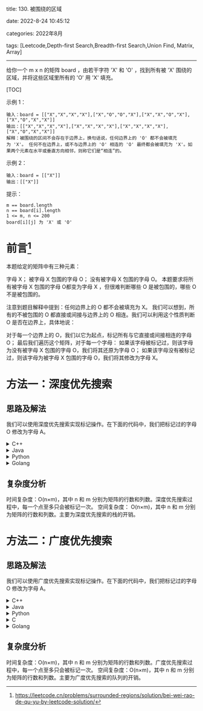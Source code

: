 title: 130. 被围绕的区域

date: 2022-8-24 10:45:12

categories: 2022年8月

tags: [Leetcode,Depth-first Search,Breadth-first Search,Union Find, Matrix, Array]

---

给你一个 m x n 的矩阵 board ，由若干字符 'X' 和 'O' ，找到所有被 'X' 围绕的区域，并将这些区域里所有的 'O' 用 'X' 填充。

<!-- more -->


[TOC]


示例 1：


    输入：board = [["X","X","X","X"],["X","O","O","X"],["X","X","O","X"],["X","O","X","X"]]
    输出：[["X","X","X","X"],["X","X","X","X"],["X","X","X","X"],["X","O","X","X"]]
    解释：被围绕的区间不会存在于边界上，换句话说，任何边界上的 'O' 都不会被填充为 'X'。 任何不在边界上，或不与边界上的 'O' 相连的 'O' 最终都会被填充为 'X'。如果两个元素在水平或垂直方向相邻，则称它们是“相连”的。
示例 2：

    输入：board = [["X"]]
    输出：[["X"]]


提示：
    
    m == board.length
    n == board[i].length
    1 <= m, n <= 200
    board[i][j] 为 'X' 或 'O'
    

# 前言[^1]

本题给定的矩阵中有三种元素：

字母 X；
被字母 X 包围的字母 O；
没有被字母 X 包围的字母 O。
本题要求将所有被字母 X 包围的字母 O都变为字母 X ，但很难判断哪些 O 是被包围的，哪些 O 不是被包围的。

注意到题目解释中提到：任何边界上的 O 都不会被填充为 X。 我们可以想到，所有的不被包围的 O 都直接或间接与边界上的 O 相连。我们可以利用这个性质判断 O 是否在边界上，具体地说：

对于每一个边界上的 O，我们以它为起点，标记所有与它直接或间接相连的字母 O；
最后我们遍历这个矩阵，对于每一个字母：
如果该字母被标记过，则该字母为没有被字母 X 包围的字母 O，我们将其还原为字母 O；
如果该字母没有被标记过，则该字母为被字母 X 包围的字母 O，我们将其修改为字母 X。
# 方法一：深度优先搜索

## 思路及解法

我们可以使用深度优先搜索实现标记操作。在下面的代码中，我们把标记过的字母 O 修改为字母 A。



<details>
    <summary>C++</summary>

```
class Solution {
public:
    int n, m;

    void dfs(vector<vector<char>>& board, int x, int y) {
        if (x < 0 || x >= n || y < 0 || y >= m || board[x][y] != 'O') {
            return;
        }
        board[x][y] = 'A';
        dfs(board, x + 1, y);
        dfs(board, x - 1, y);
        dfs(board, x, y + 1);
        dfs(board, x, y - 1);
    }

    void solve(vector<vector<char>>& board) {
        n = board.size();
        if (n == 0) {
            return;
        }
        m = board[0].size();
        for (int i = 0; i < n; i++) {
            dfs(board, i, 0);
            dfs(board, i, m - 1);
        }
        for (int i = 1; i < m - 1; i++) {
            dfs(board, 0, i);
            dfs(board, n - 1, i);
        }
        for (int i = 0; i < n; i++) {
            for (int j = 0; j < m; j++) {
                if (board[i][j] == 'A') {
                    board[i][j] = 'O';
                } else if (board[i][j] == 'O') {
                    board[i][j] = 'X';
                }
            }
        }
    }
};


```
</details>



<details>
    <summary>Java</summary>

```

class Solution {
    int n, m;

    public void solve(char[][] board) {
        n = board.length;
        if (n == 0) {
            return;
        }
        m = board[0].length;
        for (int i = 0; i < n; i++) {
            dfs(board, i, 0);
            dfs(board, i, m - 1);
        }
        for (int i = 1; i < m - 1; i++) {
            dfs(board, 0, i);
            dfs(board, n - 1, i);
        }
        for (int i = 0; i < n; i++) {
            for (int j = 0; j < m; j++) {
                if (board[i][j] == 'A') {
                    board[i][j] = 'O';
                } else if (board[i][j] == 'O') {
                    board[i][j] = 'X';
                }
            }
        }
    }

    public void dfs(char[][] board, int x, int y) {
        if (x < 0 || x >= n || y < 0 || y >= m || board[x][y] != 'O') {
            return;
        }
        board[x][y] = 'A';
        dfs(board, x + 1, y);
        dfs(board, x - 1, y);
        dfs(board, x, y + 1);
        dfs(board, x, y - 1);
    }
}

```
</details>



<details>
    <summary>Python</summary>

```

class Solution:
    def solve(self, board: List[List[str]]) -> None:
        if not board:
            return
        
        n, m = len(board), len(board[0])

        def dfs(x, y):
            if not 0 <= x < n or not 0 <= y < m or board[x][y] != 'O':
                return
            
            board[x][y] = "A"
            dfs(x + 1, y)
            dfs(x - 1, y)
            dfs(x, y + 1)
            dfs(x, y - 1)
        
        for i in range(n):
            dfs(i, 0)
            dfs(i, m - 1)
        
        for i in range(m - 1):
            dfs(0, i)
            dfs(n - 1, i)
        
        for i in range(n):
            for j in range(m):
                if board[i][j] == "A":
                    board[i][j] = "O"
                elif board[i][j] == "O":
                    board[i][j] = "X"


```
</details>



<details>
    <summary>Golang</summary>

```
var n, m int

func solve(board [][]byte)  {
    if len(board) == 0 || len(board[0]) == 0 {
        return
    }
    n, m = len(board), len(board[0])
    for i := 0; i < n; i++ {
        dfs(board, i, 0)
        dfs(board, i, m - 1)
    }
    for i := 1; i < m - 1; i++ {
        dfs(board, 0, i)
        dfs(board, n - 1, i)
    }
    for i := 0; i < n; i++ {
        for j := 0; j < m; j++ {
            if board[i][j] == 'A' {
                board[i][j] = 'O'
            } else if board[i][j] == 'O' {
                board[i][j] = 'X'
            }
        }
    }
}

func dfs(board [][]byte, x, y int) {
    if x < 0 || x >= n || y < 0 || y >= m || board[x][y] != 'O' {
        return
    }
    board[x][y] = 'A'
    dfs(board, x + 1, y)
    dfs(board, x - 1, y)
    dfs(board, x, y + 1)
    dfs(board, x, y - 1)
}


```
</details>


## 复杂度分析

时间复杂度：O(n×m)，其中 n 和 m 分别为矩阵的行数和列数。深度优先搜索过程中，每一个点至多只会被标记一次。
空间复杂度：
O(n×m)，其中 n 和 m 分别为矩阵的行数和列数。主要为深度优先搜索的栈的开销。
# 方法二：广度优先搜索

## 思路及解法

我们可以使用广度优先搜索实现标记操作。在下面的代码中，我们把标记过的字母 O 修改为字母 A。


<details>
    <summary>C++</summary>

```

class Solution {
public:
    const int dx[4] = {1, -1, 0, 0};
    const int dy[4] = {0, 0, 1, -1};

    void solve(vector<vector<char>>& board) {
        int n = board.size();
        if (n == 0) {
            return;
        }
        int m = board[0].size();
        queue<pair<int, int>> que;
        for (int i = 0; i < n; i++) {
            if (board[i][0] == 'O') {
                que.emplace(i, 0);
                board[i][0] = 'A';
            }
            if (board[i][m - 1] == 'O') {
                que.emplace(i, m - 1);
                board[i][m - 1] = 'A';
            }
        }
        for (int i = 1; i < m - 1; i++) {
            if (board[0][i] == 'O') {
                que.emplace(0, i);
                board[0][i] = 'A';
            }
            if (board[n - 1][i] == 'O') {
                que.emplace(n - 1, i);
                board[n - 1][i] = 'A';
            }
        }
        while (!que.empty()) {
            int x = que.front().first, y = que.front().second;
            que.pop();
            for (int i = 0; i < 4; i++) {
                int mx = x + dx[i], my = y + dy[i];
                if (mx < 0 || my < 0 || mx >= n || my >= m || board[mx][my] != 'O') {
                    continue;
                }
                que.emplace(mx, my);
                board[mx][my] = 'A';
            }
        }
        for (int i = 0; i < n; i++) {
            for (int j = 0; j < m; j++) {
                if (board[i][j] == 'A') {
                    board[i][j] = 'O';
                } else if (board[i][j] == 'O') {
                    board[i][j] = 'X';
                }
            }
        }
    }
};

```
</details>



<details>
    <summary>Java</summary>

```


class Solution {
    int[] dx = {1, -1, 0, 0};
    int[] dy = {0, 0, 1, -1};

    public void solve(char[][] board) {
        int n = board.length;
        if (n == 0) {
            return;
        }
        int m = board[0].length;
        Queue<int[]> queue = new LinkedList<int[]>();
        for (int i = 0; i < n; i++) {
            if (board[i][0] == 'O') {
                queue.offer(new int[]{i, 0});
                board[i][0] = 'A';
            }
            if (board[i][m - 1] == 'O') {
                queue.offer(new int[]{i, m - 1});
                board[i][m - 1] = 'A';
            }
        }
        for (int i = 1; i < m - 1; i++) {
            if (board[0][i] == 'O') {
                queue.offer(new int[]{0, i});
                board[0][i] = 'A';
            }
            if (board[n - 1][i] == 'O') {
                queue.offer(new int[]{n - 1, i});
                board[n - 1][i] = 'A';
            }
        }
        while (!queue.isEmpty()) {
            int[] cell = queue.poll();
            int x = cell[0], y = cell[1];
            for (int i = 0; i < 4; i++) {
                int mx = x + dx[i], my = y + dy[i];
                if (mx < 0 || my < 0 || mx >= n || my >= m || board[mx][my] != 'O') {
                    continue;
                }
                queue.offer(new int[]{mx, my});
                board[mx][my] = 'A';
            }
        }
        for (int i = 0; i < n; i++) {
            for (int j = 0; j < m; j++) {
                if (board[i][j] == 'A') {
                    board[i][j] = 'O';
                } else if (board[i][j] == 'O') {
                    board[i][j] = 'X';
                }
            }
        }
    }
}
```
</details>



<details>
    <summary>Python</summary>

```

class Solution:
    def solve(self, board: List[List[str]]) -> None:
        if not board:
            return
        
        n, m = len(board), len(board[0])
        que = collections.deque()
        for i in range(n):
            if board[i][0] == "O":
                que.append((i, 0))
                board[i][0] = "A"
            if board[i][m - 1] == "O":
                que.append((i, m - 1))
                board[i][m - 1] = "A"
        for i in range(m - 1):
            if board[0][i] == "O":
                que.append((0, i))
                board[0][i] = "A"
            if board[n - 1][i] == "O":
                que.append((n - 1, i))
                board[n - 1][i] = "A"
        
        while que:
            x, y = que.popleft()
            for mx, my in [(x - 1, y), (x + 1, y), (x, y - 1), (x, y + 1)]:
                if 0 <= mx < n and 0 <= my < m and board[mx][my] == "O":
                    que.append((mx, my))
                    board[mx][my] = "A"
        
        for i in range(n):
            for j in range(m):
                if board[i][j] == "A":
                    board[i][j] = "O"
                elif board[i][j] == "O":
                    board[i][j] = "X"


```
</details>


<details>
    <summary>C</summary>

```

const int dx[4] = {1, -1, 0, 0};
const int dy[4] = {0, 0, 1, -1};

void solve(char** board, int boardSize, int* boardColSize) {
    int n = boardSize;
    if (n == 0) {
        return;
    }
    int m = boardColSize[0];

    int** que = (int**)malloc(sizeof(int*) * n * m);
    for (int i = 0; i < n * m; i++) {
        que[i] = (int*)malloc(sizeof(int) * 2);
    }
    int l = 0, r = 0;
    for (int i = 0; i < n; i++) {
        if (board[i][0] == 'O') {
            board[i][0] = 'A';
            que[r][0] = i, que[r++][1] = 0;
        }
        if (board[i][m - 1] == 'O') {
            board[i][m - 1] = 'A';
            que[r][0] = i, que[r++][1] = m - 1;
        }
    }
    for (int i = 1; i < m - 1; i++) {
        if (board[0][i] == 'O') {
            board[0][i] = 'A';
            que[r][0] = 0, que[r++][1] = i;
        }
        if (board[n - 1][i] == 'O') {
            board[n - 1][i] = 'A';
            que[r][0] = n - 1, que[r++][1] = i;
        }
    }
    while (l < r) {
        int x = que[l][0], y = que[l][1];
        l++;
        for (int i = 0; i < 4; i++) {
            int mx = x + dx[i], my = y + dy[i];
            if (mx < 0 || my < 0 || mx >= n || my >= m || board[mx][my] != 'O') {
                continue;
            }
            board[mx][my] = 'A';
            que[r][0] = mx, que[r++][1] = my;
        }
    }
    for (int i = 0; i < n; i++) {
        for (int j = 0; j < m; j++) {
            if (board[i][j] == 'A') {
                board[i][j] = 'O';
            } else if (board[i][j] == 'O') {
                board[i][j] = 'X';
            }
        }
    }
    for (int i = 0; i < n * m; i++) {
        free(que[i]);
    }
    free(que);
}


```
</details>




<details>
    <summary>Golang</summary>

```

var (
    dx = [4]int{1, -1, 0, 0}
    dy = [4]int{0, 0, 1, -1}
)
func solve(board [][]byte)  {
    if len(board) == 0 || len(board[0]) == 0 {
        return
    }
    n, m := len(board), len(board[0])
    queue := [][]int{}
    for i := 0; i < n; i++ {
        if board[i][0] == 'O' {
            queue = append(queue, []int{i, 0})
            board[i][0] = 'A'
        }
        if board[i][m-1] == 'O' {
            queue = append(queue, []int{i, m - 1})
            board[i][m - 1] = 'A'
        }
    }
    for i := 1; i < m - 1; i++ {
        if board[0][i] == 'O' {
            queue = append(queue, []int{0, i})
            board[0][i] = 'A'
        }
        if board[n-1][i] == 'O' {
            queue = append(queue, []int{n - 1, i})
            board[n - 1][i] = 'A'
        }
    }
    for len(queue) > 0 {
        cell := queue[0]
        queue = queue[1:]
        x, y := cell[0], cell[1]
        for i := 0; i < 4; i++ {
            mx, my := x + dx[i], y + dy[i]
            if mx < 0 || my < 0 || mx >= n || my >= m || board[mx][my] != 'O' {
                continue
            }
            queue = append(queue, []int{mx, my})
            board[mx][my] = 'A'
        }
    }
    for i := 0; i < n; i++ {
        for j := 0; j < m; j++ {
            if board[i][j] == 'A' {
                board[i][j] = 'O'
            } else if board[i][j] == 'O' {
                board[i][j] = 'X'
            }
        }
    }
}

```
</details>


## 复杂度分析

时间复杂度：O(n×m)，其中 n 和 m 分别为矩阵的行数和列数。广度优先搜索过程中，每一个点至多只会被标记一次。
空间复杂度：O(n×m)，其中 n 和 m 分别为矩阵的行数和列数。主要为广度优先搜索的队列的开销。

[^1]:https://leetcode.cn/problems/surrounded-regions/solution/bei-wei-rao-de-qu-yu-by-leetcode-solution/
